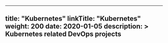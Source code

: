 
---
title: "Kubernetes"
linkTitle: "Kubernetes"
weight: 200
date: 2020-01-05
description: >
 Kubernetes related DevOps projects
---

